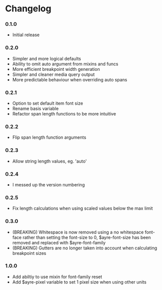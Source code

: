 # Changelog

### 0.1.0

* Initial release

### 0.2.0

* Simpler and more logical defaults
* Ability to omit auto argument from mixins and funcs
* More efficient breakpoint width generation
* Simpler and cleaner media query output
* More predictable behaviour when overriding auto spans

### 0.2.1

* Option to set default item font size
* Rename basis variable
* Refactor span length functions to be more intuitive

### 0.2.2

* Flip span length function arguments

### 0.2.3

* Allow string length values, eg. 'auto'

### 0.2.4

* I messed up the version numbering

### 0.2.5

* Fix length calculations when using scaled values below the max limit

### 0.3.0

* (BREAKING) Whitespace is now removed using a no whitespace font-face rather than setting the font-size to 0, $ayre-font-size has been removed and replaced with $ayre-font-family
* (BREAKING) Gutters are no longer taken into account when calculating breakpoint sizes

### 1.0.0

* Add abiltiy to use mixin for font-family reset
* Add $ayre-pixel variable to set 1 pixel size when using other units